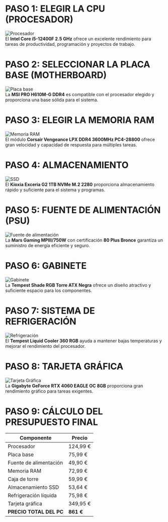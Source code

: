 # PASO 1: ELEGIR LA CPU (PROCESADOR)  
![Procesador](URL_DE_LA_IMAGEN_CPU)  
El **Intel Core i5-12400F 2.5 GHz** ofrece un excelente rendimiento para tareas de productividad, programación y proyectos de trabajo.  

# PASO 2: SELECCIONAR LA PLACA BASE (MOTHERBOARD)  
![Placa base](URL_DE_LA_IMAGEN_PLACA_BASE)  
La **MSI PRO H610M-G DDR4** es compatible con el procesador elegido y proporciona una base sólida para el sistema.  

# PASO 3: ELEGIR LA MEMORIA RAM  
![Memoria RAM](URL_DE_LA_IMAGEN_RAM)  
El módulo **Corsair Vengeance LPX DDR4 3600MHz PC4-28800** ofrece gran velocidad y capacidad de respuesta para múltiples tareas.  

# PASO 4: ALMACENAMIENTO  
![SSD](URL_DE_LA_IMAGEN_SSD)  
El **Kioxia Exceria G2 1TB NVMe M.2 2280** proporciona almacenamiento rápido y suficiente para el sistema y programas.  

# PASO 5: FUENTE DE ALIMENTACIÓN (PSU)  
![Fuente de alimentación](URL_DE_LA_IMAGEN_PSU)  
La **Mars Gaming MPIII/750W** con certificación **80 Plus Bronce** garantiza un suministro de energía eficiente y seguro.  

# PASO 6: GABINETE  
![Gabinete](URL_DE_LA_IMAGEN_GABINETE)  
La **Tempest Shade RGB Torre ATX Negra** ofrece un diseño atractivo y suficiente espacio para los componentes.  

# PASO 7: SISTEMA DE REFRIGERACIÓN  
![Refrigeración](URL_DE_LA_IMAGEN_COOLER)  
El **Tempest Liquid Cooler 360 RGB** ayuda a mantener bajas temperaturas y mejorar el rendimiento del procesador.  

# PASO 8: TARJETA GRÁFICA  
![Tarjeta Gráfica](URL_DE_LA_IMAGEN_GPU)  
La **Gigabyte GeForce RTX 4060 EAGLE OC 8GB** proporciona gran rendimiento gráfico para tareas exigentes.  

# PASO 9: CÁLCULO DEL PRESUPUESTO FINAL  
| Componente              | Precio   |
|-------------------------|---------|
| Procesador             | 124,99 € |
| Placa base            | 75,99 €  |
| Fuente de alimentación | 49,90 €  |
| Memoria RAM           | 72,99 €  |
| Caja de torre         | 59,99 €  |
| Almacenamiento SSD    | 53,64 €  |
| Refrigeración líquida | 75,98 €  |
| Tarjeta gráfica       | 349,95 € |
| **PRECIO TOTAL DEL PC** | **861 €** |


